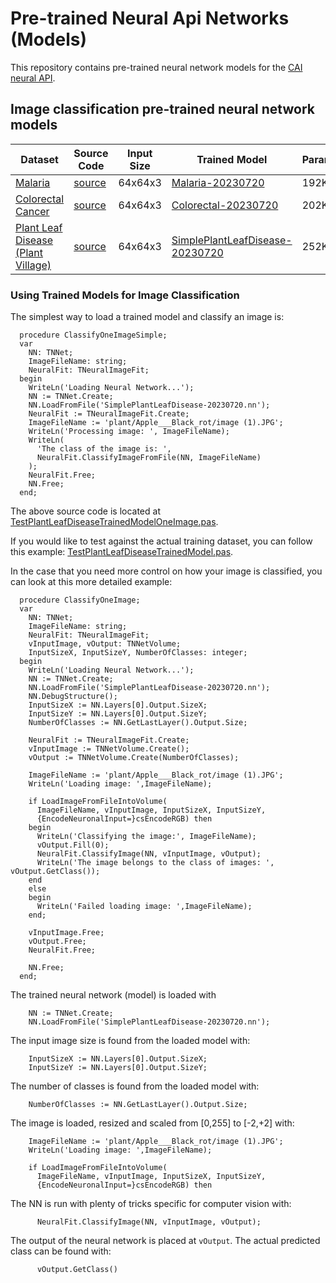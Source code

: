 # Pre-trained Neural Api Networks (Models)
This repository contains pre-trained neural network models for the [CAI neural API](https://github.com/joaopauloschuler/neural-api).

## Image classification pre-trained neural network models

| Dataset | Source Code | Input Size | Trained Model | Parameters    | Test Accuracy | 
|---------|-------------|------------|---------------|---------------|---------------|
| [Malaria](https://www.tensorflow.org/datasets/catalog/malaria)|[source](https://github.com/joaopauloschuler/neural-api/blob/master/examples/MalariaImageClassification/MalariaImageClassification.pas)|64x64x3|[Malaria-20230720](https://github.com/joaopauloschuler/pre-trained-neural-api-networks/tree/main/image-classification/malaria)|192K|95.63%|
| [Colorectal Cancer](https://www.tensorflow.org/datasets/catalog/colorectal_histology)|[source](https://github.com/joaopauloschuler/neural-api/blob/master/examples/ColorectalImageClassification/ColorectalImageClassification.pas)|64x64x3|[Colorectal-20230720](https://github.com/joaopauloschuler/pre-trained-neural-api-networks/tree/main/image-classification/colorectal-cancer)|202K|94.26%|
| [Plant Leaf Disease <br/> (Plant Village)](https://www.tensorflow.org/datasets/catalog/plant_village)|[source](https://github.com/joaopauloschuler/neural-api/blob/master/examples/SimplePlantLeafDisease/SimplePlantLeafDisease.pas)|64x64x3|[SimplePlantLeafDisease-20230720](https://github.com/joaopauloschuler/pre-trained-neural-api-networks/tree/main/image-classification/plant-leaf-disease)|252K|99.03%|

### Using Trained Models for Image Classification

The simplest way to load a trained model and classify an image is:
```
  procedure ClassifyOneImageSimple;
  var
    NN: TNNet;
    ImageFileName: string;
    NeuralFit: TNeuralImageFit;
  begin
    WriteLn('Loading Neural Network...');
    NN := TNNet.Create;
    NN.LoadFromFile('SimplePlantLeafDisease-20230720.nn');
    NeuralFit := TNeuralImageFit.Create;
    ImageFileName := 'plant/Apple___Black_rot/image (1).JPG';
    WriteLn('Processing image: ', ImageFileName);
    WriteLn(
      'The class of the image is: ',
      NeuralFit.ClassifyImageFromFile(NN, ImageFileName)
    );
    NeuralFit.Free;
    NN.Free;
  end;  
```
The above source code is located at [TestPlantLeafDiseaseTrainedModelOneImage.pas](https://github.com/joaopauloschuler/neural-api/blob/master/examples/SimplePlantLeafDisease/TestPlantLeafDiseaseTrainedModelOneImage.pas).

If you would like to test against the actual training dataset, you can follow this example:
[TestPlantLeafDiseaseTrainedModel.pas](https://github.com/joaopauloschuler/neural-api/blob/master/examples/SimplePlantLeafDisease/TestPlantLeafDiseaseTrainedModel.pas).

In the case that you need more control on how your image is classified, you can look at this more detailed example:
```
  procedure ClassifyOneImage;
  var
    NN: TNNet;
    ImageFileName: string;
    NeuralFit: TNeuralImageFit;
    vInputImage, vOutput: TNNetVolume;
    InputSizeX, InputSizeY, NumberOfClasses: integer;
  begin
    WriteLn('Loading Neural Network...');
    NN := TNNet.Create;
    NN.LoadFromFile('SimplePlantLeafDisease-20230720.nn');
    NN.DebugStructure();
    InputSizeX := NN.Layers[0].Output.SizeX;
    InputSizeY := NN.Layers[0].Output.SizeY;
    NumberOfClasses := NN.GetLastLayer().Output.Size;

    NeuralFit := TNeuralImageFit.Create;
    vInputImage := TNNetVolume.Create();
    vOutput := TNNetVolume.Create(NumberOfClasses);

    ImageFileName := 'plant/Apple___Black_rot/image (1).JPG';
    WriteLn('Loading image: ',ImageFileName);

    if LoadImageFromFileIntoVolume(
      ImageFileName, vInputImage, InputSizeX, InputSizeY,
      {EncodeNeuronalInput=}csEncodeRGB) then
    begin
      WriteLn('Classifying the image:', ImageFileName);
      vOutput.Fill(0);
      NeuralFit.ClassifyImage(NN, vInputImage, vOutput);
      WriteLn('The image belongs to the class of images: ', vOutput.GetClass());
    end
    else
    begin
      WriteLn('Failed loading image: ',ImageFileName);
    end;

    vInputImage.Free;
    vOutput.Free;
    NeuralFit.Free;

    NN.Free;
  end;
```

The trained neural network (model) is loaded with
```
    NN := TNNet.Create;
    NN.LoadFromFile('SimplePlantLeafDisease-20230720.nn');
```

The input image size is found from the loaded model with:
```
    InputSizeX := NN.Layers[0].Output.SizeX;
    InputSizeY := NN.Layers[0].Output.SizeY;
```

The number of classes is found from the loaded model with:
```
    NumberOfClasses := NN.GetLastLayer().Output.Size;
```    

The image is loaded, resized and scaled from [0,255] to [-2,+2] with:
```
    ImageFileName := 'plant/Apple___Black_rot/image (1).JPG';
    WriteLn('Loading image: ',ImageFileName);

    if LoadImageFromFileIntoVolume(
      ImageFileName, vInputImage, InputSizeX, InputSizeY,
      {EncodeNeuronalInput=}csEncodeRGB) then       
```

The NN is run with plenty of tricks specific for computer vision with:
```
      NeuralFit.ClassifyImage(NN, vInputImage, vOutput);
```

The output of the neural network is placed at `vOutput`. The actual predicted class can be found with:
```
      vOutput.GetClass()
```

